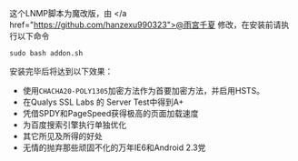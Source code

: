 这个LNMP脚本为魔改版，由 </a href="https://github.com/hanzexu990323">@雨宮千夏</a> 修改，在安装前请执行以下命令

`sudo bash addon.sh`

安装完毕后将达到以下效果：

* 使用`CHACHA20-POLY1305`加密方法作为首要加密方法，并启用HSTS。
* 在Qualys SSL Labs 的 Server Test中得到A+
* 凭借SPDY和PageSpeed获得极高的页面加载速度
* 为百度搜索引擎执行单独优化
* 其它所见及所得的好处
* 无情的抛弃那些顽固不化的万年IE6和Android 2.3党
